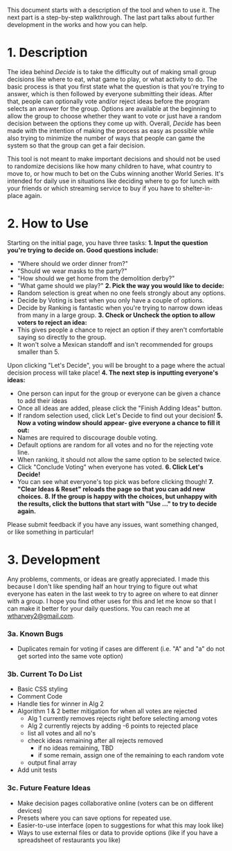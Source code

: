 This document starts with a description of the tool and when to use it. The next part is a step-by-step walkthrough. The last part talks about further development in the works and how you can help.

# 1. Description
  The idea behind *Decide* is to take the difficulty out of making small group decisions like where to eat, what game to play, or what activity to do. The basic process is that you first state what the question is that you're trying to answer, which is then followed by everyone submitting their ideas. After that, people can optionally vote and/or reject ideas before the program selects an answer for the group. Options are available at the beginning to allow the group to choose whether they want to vote or just have a random decision between the options they come up with. Overall, *Decide* has been made with the intention of making the process as easy as possible while also trying to minimize the number of ways that people can game the system so that the group can get a fair decision.
  
  This tool is not meant to make important decisions and should not be used to randomize decisions like how many children to have, what country to move to, or how much to bet on the Cubs winning another World Series. It's intended for daily use in situations like deciding where to go for lunch with your friends or which streaming service to buy if you have to shelter-in-place again.

# 2. How to Use

Starting on the initial page, you have three tasks:
**1. Input the question you're trying to decide on. Good questions include:**
  - "Where should we order dinner from?"
  - "Should we wear masks to the party?"
  - "How should we get home from the demolition derby?"
  - "What game should we play?"
**2. Pick the way you would like to decide:**
  - Random selection is great when no one feels strongly about any options.
  - Decide by Voting is best when you only have a couple of options.
  - Decide by Ranking is fantastic when you're trying to narrow down ideas from many in a large group.
**3. Check or Uncheck the option to allow voters to reject an idea:**
  - This gives people a chance to reject an option if they aren't comfortable saying so directly to the group.
  - It won't solve a Mexican standoff and isn't recommended for groups smaller than 5.
  
Upon clicking "Let's Decide", you will be brought to a page where the actual decision process will take place!
**4. The next step is inputting everyone's ideas:**
  - One person can input for the group or everyone can be given a chance to add their ideas
  - Once all ideas are added, please click the "Finish Adding Ideas" button.
  - If random selection used, click Let's Decide to find out your decision!
**5. Now a voting window should appear- give everyone a chance to fill it out:**
  - Names are required to discourage double voting.
  - Default options are random for all votes and no for the rejecting vote line.
  - When ranking, it should not allow the same option to be selected twice.
  - Click "Conclude Voting" when everyone has voted.
**6. Click Let's Decide!**
  - You can see what everyone's top pick was before clicking though!
**7. "Clear Ideas & Reset" reloads the page so that you can add new choices.** 
**8. If the group is happy with the choices, but unhappy with the results, click the buttons that start with "Use ..." to try to decide again.**

Please submit feedback if you have any issues, want something changed, or like something in particular!
  
# 3. Development

Any problems, comments, or ideas are greatly appreciated. I made this because I don't like spending half an hour trying to figure out what everyone has eaten in the last week to try to agree on where to eat dinner with a group. I hope you find other uses for this and let me know so that I can make it better for your daily questions. You can reach me at wtharvey2@gmail.com.

### 3a. Known Bugs
- Duplicates remain for voting if cases are different (i.e. "A" and "a" do not
  get sorted into the same vote option)
  
### 3b. Current To Do List
- Basic CSS styling
- Comment Code 
- Handle ties for winner in Alg 2
- Algorithm 1 & 2 better mitigation for when all votes are rejected
  - Alg 1 currently removes rejects right before selecting among votes
  - Alg 2 currently rejects by adding -6 points to rejected place
  - list all votes and all no's
  - check ideas remaining after all rejects removed
    - if no ideas remaining, TBD
    - if some remain, assign one of the remaining to each random vote
  - output final array
- Add unit tests

### 3c. Future Feature Ideas
- Make decision pages collaborative online (voters can be on different devices)
- Presets where you can save options for repeated use.
- Easier-to-use interface (open to suggestions for what this may look like)
- Ways to use external files or data to provide options (like if you have a spreadsheet of restaurants you like)
